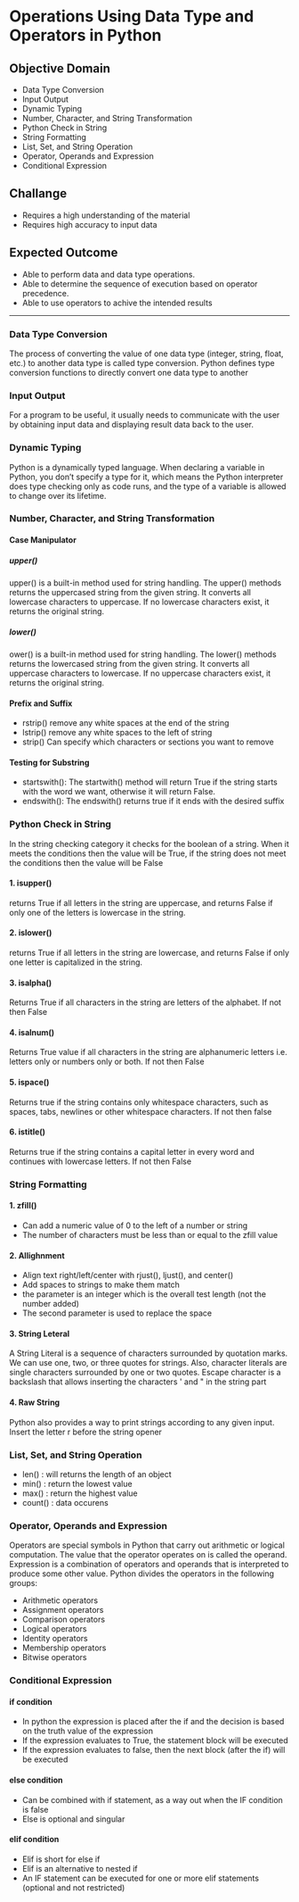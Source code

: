# Operations Using Data Type and Operators in Python

## Objective Domain 
- Data Type Conversion
- Input Output
- Dynamic Typing
- Number, Character, and String Transformation
- Python Check in String
- String Formatting
- List, Set, and String Operation
- Operator, Operands and Expression
- Conditional Expression

## Challange
- Requires a high understanding of the material
- Requires high accuracy to input data

## Expected Outcome
- Able to perform data and data type operations.
- Able to determine the sequence of execution based on operator precedence.
- Able to use operators to achive the intended results
-----
### Data Type Conversion
The process of converting the value of one data type (integer, string, float, etc.) to another data type is called type conversion. Python defines type conversion functions to directly convert one data type to another

### Input Output
For a program to be useful, it usually needs to communicate with the user by obtaining input data and displaying result data back to the user.

### Dynamic Typing
Python is a dynamically typed language. When declaring a variable in Python, you don’t specify a type for it, which means the Python interpreter does type checking only as code runs, and the type of a variable is allowed to change over its lifetime.


### Number, Character, and String Transformation
#### Case Manipulator
##### upper()
upper() is a built-in method used for string handling. The upper() methods returns the uppercased string from the given string. It converts all lowercase characters to uppercase. If no lowercase characters exist, it returns the original string.
##### lower()
ower() is a built-in method used for string handling. The lower() methods returns the lowercased string from the given string. It converts all uppercase characters to lowercase. If no uppercase characters exist, it returns the original string.
#### Prefix and Suffix
- rstrip() remove any white spaces at the end of the string
- lstrip() remove any white spaces to the left of string
- strip() Can specify which characters or sections you want to remove
#### Testing for Substring
- startswith(): The startwith() method will return True if the string starts with the word we want, otherwise it will return False.
- endswith(): The endswith() returns true if it ends with the desired suffix
### Python Check in String
In the string checking category it checks for the boolean of a string. When it meets the conditions then the value will be True, if the string does not meet the conditions then the value will be False
#### 1. isupper()
returns True if all letters in the string are uppercase, and returns False if only one of the letters is lowercase in the string.
#### 2. islower()
returns True if all letters in the string are lowercase, and returns False if only one letter is capitalized in the string.
#### 3. isalpha()
Returns True if all characters in the string are letters of the alphabet. If not then False
#### 4. isalnum()
Returns True value if all characters in the string are alphanumeric letters i.e. letters only or numbers only or both. If not then False
#### 5. ispace()
Returns true if the string contains only whitespace characters, such as spaces, tabs, newlines or other whitespace characters. If not then false
#### 6. istitle()
Returns true if the string contains a capital letter in every word and continues with lowercase letters. If not then False
### String Formatting
#### 1. zfill()
- Can add a numeric value of 0 to the left of a number or string
- The number of characters must be less than or equal to the zfill value
#### 2. Allighnment
- Align text right/left/center with rjust(), ljust(), and center()
- Add spaces to strings to make them match
- the parameter is an integer which is the overall test length (not the number added)
- The second parameter is used to replace the space
#### 3. String Leteral
A String Literal is a sequence of characters surrounded by quotation marks. We can use one, two, or three quotes for strings. Also, character literals are single characters surrounded by one or two quotes. Escape character is a backslash that allows inserting the characters ' and " in the string part

#### 4. Raw String
Python also provides a way to print strings according to any given input. Insert the letter r before the string opener

### List, Set, and String Operation
* len() : will returns the length of an object
* min() : return the lowest value
* max() : return the highest value
* count() : data occurens
### Operator, Operands and Expression
Operators are special symbols in Python that carry out arithmetic or logical computation. The value that the operator operates on is called the operand. Expression is a combination of operators and operands that is interpreted to produce some other value. Python divides the operators in the following groups:
- Arithmetic operators
- Assignment operators
- Comparison operators
- Logical operators
- Identity operators
- Membership operators
- Bitwise operators

### Conditional Expression
#### if condition
- In python the expression is placed after the if and the decision is based on the truth value of the expression
- If the expression evaluates to True, the statement block will be executed
- If the expression evaluates to false, then the next block (after the if) will be executed
#### else condition
- Can be combined with if statement, as a way out when the IF condition is false
- Else is optional and singular
#### elif condition
- Elif is short for else if
- Elif is an alternative to nested if
- An IF statement can be executed for one or more elif statements (optional and not restricted)


